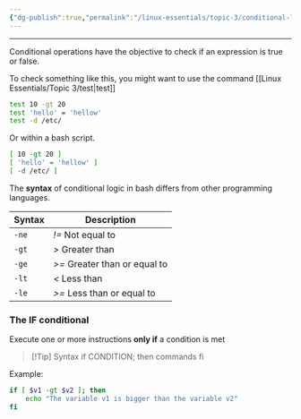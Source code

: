 ```yaml
---
{"dg-publish":true,"permalink":"/linux-essentials/topic-3/conditional-logic/","noteIcon":"1"}
---
```


---
Conditional operations have the objective to check if an expression is true or false.

To check something like this, you might want to use the command [[Linux Essentials/Topic 3/test\|test]]
```bash
test 10 -gt 20
test 'hello' = 'hellow'
test -d /etc/
```

Or within a bash script.
```bash
[ 10 -gt 20 ]
[ 'hello' = 'hellow' ]
[ -d /etc/ ]
```

The **syntax** of conditional logic in bash differs from other programming languages. 

| Syntax | Description                   |
| ------ | ----------------------------- |
| `-ne`  | _!=_ Not equal to             |
| `-gt`  | _>_ Greater than              |
| `-ge`  | _>=_ Greater than or equal to |
| `-lt`  | _<_ Less than                 |
| `-le`  | _>=_ Less than or equal to    |

### The IF conditional 
Execute one or more instructions **only if** a condition is met

> [!Tip] Syntax
> 	if CONDITION; then
> 			commands
> 	fi

Example:

```bash
if [ $v1 -gt $v2 ]; then
	echo "The variable v1 is bigger than the variable v2"
fi
```